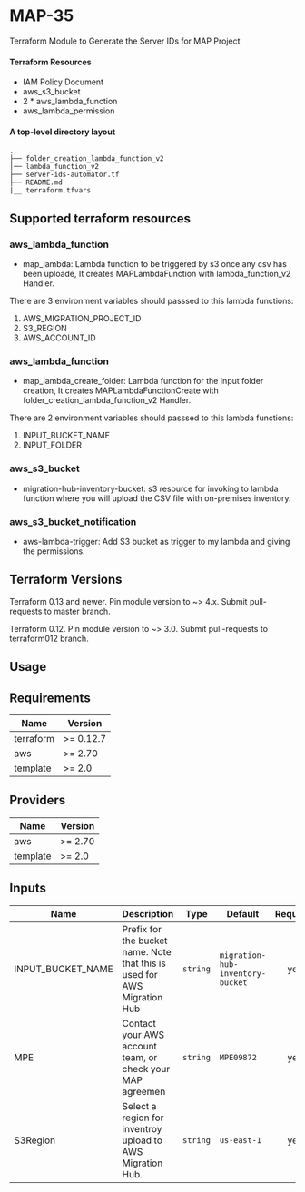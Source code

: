 # MAP-35
Terraform Module to Generate the Server IDs for MAP Project


#### Terraform Resources

- IAM Policy Document 
- aws_s3_bucket
- 2 * aws_lambda_function
- aws_lambda_permission

#### A top-level directory layout
    .
    ├── folder_creation_lambda_function_v2        
    |── lambda_function_v2
    ├── server-ids-automator.tf                
    ├── README.md    
    |__ terraform.tfvars
         


## Supported terraform resources

### aws_lambda_function
* map_lambda: Lambda function to be triggered by s3 once any csv has been uploade, It creates MAPLambdaFunction with lambda_function_v2 Handler.

There are 3 environment variables should passsed to this lambda functions:
1. AWS_MIGRATION_PROJECT_ID
2. S3_REGION
3. AWS_ACCOUNT_ID


### aws_lambda_function
* map_lambda_create_folder: Lambda function for the Input folder creation, It creates MAPLambdaFunctionCreate with folder_creation_lambda_function_v2 Handler.

There are 2 environment variables should passsed to this lambda functions:
1. INPUT_BUCKET_NAME
2. INPUT_FOLDER


### aws_s3_bucket
* migration-hub-inventory-bucket: s3 resource for invoking to lambda function where you will upload the CSV file with on-premises inventory.


### aws_s3_bucket_notification
* aws-lambda-trigger: Add S3 bucket as trigger to my lambda and giving the permissions.


## Terraform Versions

Terraform 0.13 and newer. Pin module version to ~> 4.x. Submit pull-requests to master branch.

Terraform 0.12. Pin module version to ~> 3.0. Submit pull-requests to terraform012 branch.

## Usage

## Requirements

| Name | Version |
|------|---------|
| terraform | >= 0.12.7 |
| aws | >= 2.70 |
| template | >= 2.0 |

## Providers

| Name | Version |
|------|---------|
| aws | >= 2.70 |
| template | >= 2.0 |

## Inputs

| Name | Description | Type | Default | Required |
|------|-------------|------|---------|:--------:|
| INPUT\_BUCKET\_NAME |Prefix for the bucket name. Note that this is used for AWS Migration Hub| `string`  | `migration-hub-inventory-bucket` | yes |
| MPE | Contact your AWS account team, or check your MAP agreemen | `string`  | `MPE09872` | yes |
| S3Region | Select a region for inventroy upload to AWS Migration Hub. | `string`  | `us-east-1` | yes |

